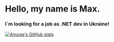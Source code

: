 # Hello, my name is Max.
### I`m looking for a job as .NET dev in Ukraine!
[![Anurag's GitHub stats](https://github-readme-stats.vercel.app/api?username=mynameischeezee&show_icons=true&theme=material-palenight)](https://github.com/anuraghazra/github-readme-stats)
<!--
**mynameischeezee/mynameischeezee** is a ✨ _special_ ✨ repository because its `README.md` (this file) appears on your GitHub profile.

Here are some ideas to get you started:

- 🔭 I’m currently working on ...
- 🌱 I’m currently learning ...
- 👯 I’m looking to collaborate on ...
- 🤔 I’m looking for help with ...
- 💬 Ask me about ...
- 📫 How to reach me: ...
- 😄 Pronouns: ...
- ⚡ Fun fact: ...
-->
